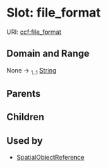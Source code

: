 
# Slot: file_format




URI: [ccf:file_format](http://purl.org/ccf/file_format)


## Domain and Range

None &#8594;  <sub>1..1</sub> [String](types/String.md)

## Parents


## Children


## Used by

 * [SpatialObjectReference](SpatialObjectReference.md)
